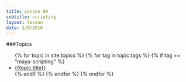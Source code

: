 ```yaml
---
title: Lesson 09
subtitle: scripting
layout: lesson
date: 2/9/2016
---
```


###Topics
<ul>
 {% for topic in site.topics %}
   {% for tag in topic.tags %}
       {% if tag == "maya-scripting" %}
           <li><a href="{{ topic.url | prepend: site.baseurl }}">{{topic.title}}</a></li>
        {% endif %}
   {% endfor %}
 {% endfor %}
</ul>
